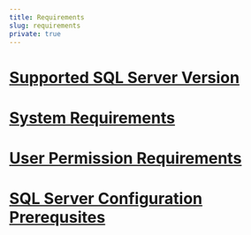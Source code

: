 ```yaml
---
title: Requirements
slug: requirements
private: true
---
```


# [Supported SQL Server Version](supported-sql-servers.md)  
# [System Requirements](system-requirements.md)  
# [User Permission Requirements](user-permission-requirements.md)  
# [SQL Server Configuration Prerequsites](sql-database-requirements.md)